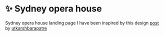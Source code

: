 # ✨ Sydney opera house
Sydney opera house landing page
I have been inspired by this design [post](https://www.instagram.com/p/CABe7q_F5Xz/) by [utkarshbarapatre](https://www.instagram.com/utkarshbarapatre/)
